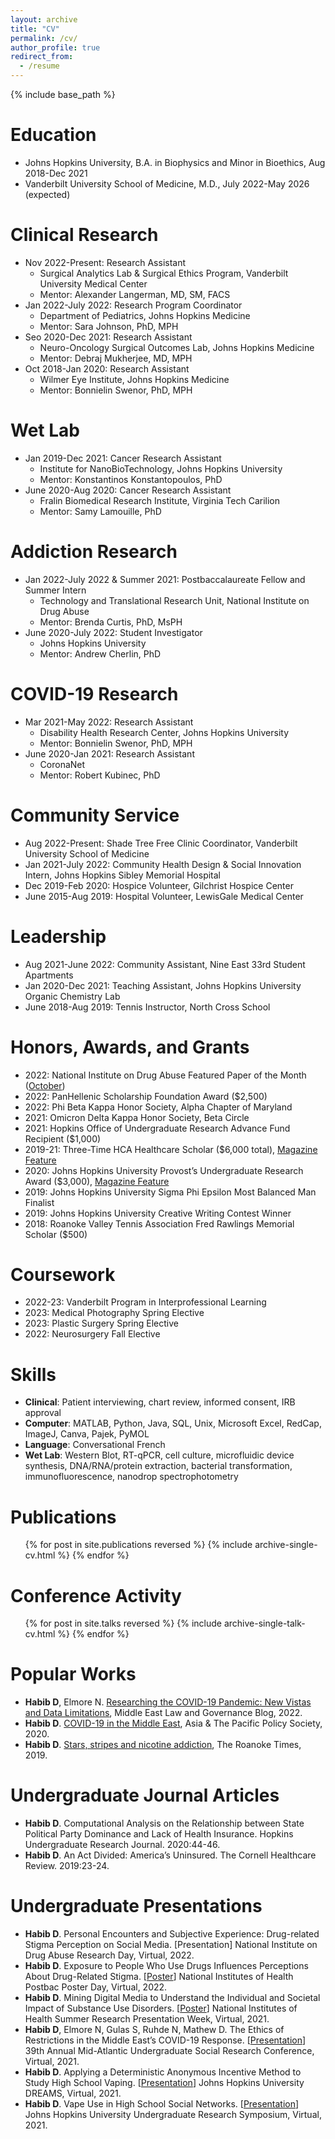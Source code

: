 ```yaml
---
layout: archive
title: "CV"
permalink: /cv/
author_profile: true
redirect_from:
  - /resume
---
```


{% include base_path %}

Education
======
* Johns Hopkins University, B.A. in Biophysics and Minor in Bioethics, Aug 2018-Dec 2021
* Vanderbilt University School of Medicine, M.D., July 2022-May 2026 (expected)

Clinical Research
======
* Nov 2022-Present: Research Assistant
  * Surgical Analytics Lab & Surgical Ethics Program, Vanderbilt University Medical Center
  * Mentor: Alexander Langerman, MD, SM, FACS
* Jan 2022-July 2022: Research Program Coordinator
  * Department of Pediatrics, Johns Hopkins Medicine
  * Mentor: Sara Johnson, PhD, MPH
* Seo 2020-Dec 2021: Research Assistant
  * Neuro-Oncology Surgical Outcomes Lab, Johns Hopkins Medicine
  * Mentor: Debraj Mukherjee, MD, MPH
* Oct 2018-Jan 2020: Research Assistant
  * Wilmer Eye Institute, Johns Hopkins Medicine
  * Mentor: Bonnielin Swenor, PhD, MPH

Wet Lab
======
* Jan 2019-Dec 2021: Cancer Research Assistant
  * Institute for NanoBioTechnology, Johns Hopkins University
  * Mentor: Konstantinos Konstantopoulos, PhD
* June 2020-Aug 2020: Cancer Research Assistant
  * Fralin Biomedical Research Institute, Virginia Tech Carilion
  * Mentor: Samy Lamouille, PhD

Addiction Research
======
* Jan 2022-July 2022 & Summer 2021: Postbaccalaureate Fellow and Summer Intern
  * Technology and Translational Research Unit, National Institute on Drug Abuse
  * Mentor: Brenda Curtis, PhD, MsPH
* June 2020-July 2022: Student Investigator
  * Johns Hopkins University
  * Mentor: Andrew Cherlin, PhD

COVID-19 Research
======
* Mar 2021-May 2022: Research Assistant
  * Disability Health Research Center, Johns Hopkins University
  * Mentor: Bonnielin Swenor, PhD, MPH
* June 2020-Jan 2021: Research Assistant
  * CoronaNet
  * Mentor: Robert Kubinec, PhD

Community Service
======
* Aug 2022-Present: Shade Tree Free Clinic Coordinator, Vanderbilt University School of Medicine
* Jan 2021-July 2022: Community Health Design & Social Innovation Intern, Johns Hopkins Sibley Memorial Hospital
* Dec 2019-Feb 2020: Hospice Volunteer, Gilchrist Hospice Center
* June 2015-Aug 2019: Hospital Volunteer, LewisGale Medical Center

Leadership
======
* Aug 2021-June 2022: Community Assistant, Nine East 33rd Student Apartments
* Jan 2020-Dec 2021: Teaching Assistant, Johns Hopkins University Organic Chemistry Lab
* June 2018-Aug 2019: Tennis Instructor, North Cross School

Honors, Awards, and Grants
======
* 2022: National Institute on Drug Abuse Featured Paper of the Month ([October](https://irp.drugabuse.gov/featured-paper-october-2022/)) 
* 2022: PanHellenic Scholarship Foundation Award ($2,500)
* 2022: Phi Beta Kappa Honor Society, Alpha Chapter of Maryland
* 2021: Omicron Delta Kappa Honor Society, Beta Circle
* 2021: Hopkins Office of Undergraduate Research Advance Fund Recipient ($1,000)
* 2019-21: Three-Time HCA Healthcare Scholar ($6,000 total), [Magazine Feature](https://magazine.hcahealthcare.com/communities/opening-doors-the-hca-healthcare-scholars-program/)
* 2020: Johns Hopkins University Provost’s Undergraduate Research Award ($3,000), [Magazine Feature](https://magazine.krieger.jhu.edu/2022/05/delving-into-social-networks-and-teen-vaping/)
* 2019: Johns Hopkins University Sigma Phi Epsilon Most Balanced Man Finalist
* 2019: Johns Hopkins University Creative Writing Contest Winner
* 2018: Roanoke Valley Tennis Association Fred Rawlings Memorial Scholar ($500)

Coursework
======
* 2022-23: Vanderbilt Program in Interprofessional Learning
* 2023: Medical Photography Spring Elective
* 2023: Plastic Surgery Spring Elective
* 2022: Neurosurgery Fall Elective

Skills
======
* **Clinical**: Patient interviewing, chart review, informed consent, IRB approval
* **Computer**: MATLAB, Python, Java, SQL, Unix, Microsoft Excel, RedCap, ImageJ, Canva, Pajek, PyMOL
* **Language**: Conversational French
* **Wet Lab**: Western Blot, RT-qPCR, cell culture, microfluidic device synthesis, DNA/RNA/protein extraction, bacterial transformation, immunofluorescence, nanodrop spectrophotometry

Publications
======
  <ul>{% for post in site.publications reversed %}
    {% include archive-single-cv.html %}
  {% endfor %}</ul>
  
Conference Activity
======
  <ul>{% for post in site.talks reversed %}
    {% include archive-single-talk-cv.html %}
  {% endfor %}</ul>

Popular Works
======
* **Habib D**, Elmore N. [Researching the COVID-19 Pandemic: New Vistas and Data Limitations](https://blog.brill.com/view/post/guest-post/podcast/researching-the-covid-19-pandemic.xml), Middle East Law and Governance Blog, 2022.
* **Habib D**. [COVID-19 in the Middle East](https://www.policyforum.net/covid-19-in-the-middle-east/), Asia & The Pacific Policy Society, 2020.
* **Habib D**. [Stars, stripes and nicotine addiction](https://roanoke.com/opinion/commentary/habib-stars-stripes-and-nicotine-addiction/article_26b9a122-2d2f-5d1a-9b23-f0a258e4567c.html), The Roanoke Times, 2019.

Undergraduate Journal Articles
======
* **Habib D**. Computational Analysis on the Relationship between State Political Party Dominance and Lack of Health Insurance. Hopkins Undergraduate Research Journal. 2020:44-46.
* **Habib D**. An Act Divided: America’s Uninsured. The Cornell Healthcare Review. 2019:23-24.

Undergraduate Presentations
======
* **Habib D**. Personal Encounters and Subjective Experience: Drug-related Stigma Perception on Social Media. [Presentation] National Institute on Drug Abuse Research Day, Virtual, 2022.
* **Habib D**. Exposure to People Who Use Drugs Influences Perceptions About Drug-Related Stigma. [[Poster](https://drive.google.com/file/d/1LLG5mzLwjDQIfKL6LC1vxS9F9NDN2AGp/view?usp=sharing)] National Institutes of Health Postbac Poster Day, Virtual, 2022. 
* **Habib D**. Mining Digital Media to Understand the Individual and Societal Impact of Substance Use Disorders. [[Poster](https://docs.google.com/presentation/d/110yPB1jmrSIZekYzHW51Y4iySy3_ZQyB/edit?usp=sharing&ouid=111727692220340482351&rtpof=true&sd=true)] National Institutes of Health Summer Research Presentation Week, Virtual, 2021. 
* **Habib D**, Elmore N, Gulas S, Ruhde N, Mathew D. The Ethics of Restrictions in the Middle East’s COVID-19 Response. [[Presentation](https://docs.google.com/presentation/d/1tajQeypkSGQXsfe9CUHwRLTnbM5ct362O-DGL9FUGz0/edit?usp=sharing)] 39th Annual Mid-Atlantic Undergraduate Social Research Conference, Virtual, 2021.
* **Habib D**. Applying a Deterministic Anonymous Incentive Method to Study High School Vaping. [[Presentation](https://symposium.foragerone.com/dreams-fall-2021/presentations/33862)] Johns Hopkins University DREAMS, Virtual, 2021.
* **Habib D**. Vape Use in High School Social Networks. [[Presentation](https://docs.google.com/presentation/d/1EjeqKLmYhNKYt0_Q7bcUhV57z489aUBL/edit?usp=sharing&ouid=111727692220340482351&rtpof=true&sd=true)] Johns Hopkins University Undergraduate Research Symposium, Virtual, 2021.
